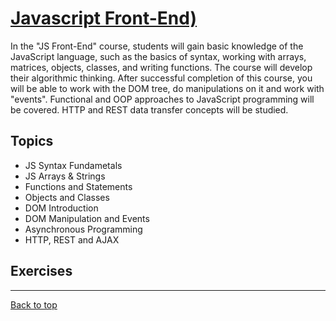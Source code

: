 # [Javascript Front-End)](https://softuni.bg/trainings/4240/js-front-end-october-2023)

In the "JS Front-End" course, students will gain basic knowledge of the JavaScript language, such as the basics of syntax, working with arrays, matrices, objects, classes, and writing functions. The course will develop their algorithmic thinking. After successful completion of this course, you will be able to work with the DOM tree, do manipulations on it and work with "events". Functional and OOP approaches to JavaScript programming will be covered. HTTP and REST data transfer concepts will be studied.

## Topics

- JS Syntax Fundametals
- JS Arrays & Strings
- Functions and Statements
- Objects and Classes
- DOM Introduction
- DOM Manipulation and Events
- Asynchronous Programming
- HTTP, REST and AJAX

## Exercises


---

[Back to top](#)